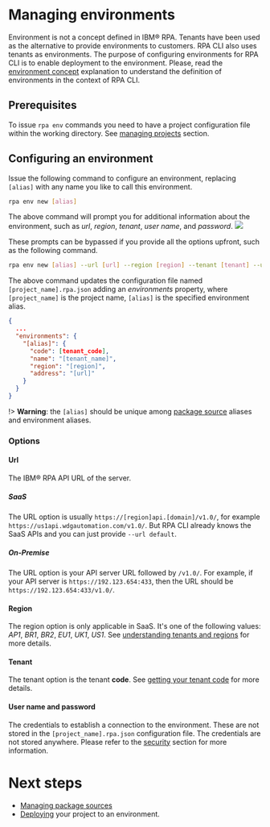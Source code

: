 # Managing environments
Environment is not a concept defined in IBM® RPA. Tenants have been used as the alternative to provide environments to customers. RPA CLI also uses tenants as environments. The purpose of configuring environments for RPA CLI is to enable deployment to the environment. Please, read the [environment concept](concepts.md#environment) explanation to understand the definition of environments in the context of RPA CLI.

## Prerequisites
To issue `rpa env` commands you need to have a project configuration file within the working directory. See [managing projects](guide/project.md) section.

## Configuring an environment
Issue the following command to configure an environment, replacing `[alias]` with any name you like to call this environment.

```bash
rpa env new [alias]
```
The above command will prompt you for additional information about the environment, such as *url*, *region*, *tenant*, *user name*, and *password*.
<img src="_assets/rpa-env-new.gif"/>

These prompts can be bypassed if you provide all the options upfront, such as the following command.
```bash
rpa env new [alias] --url [url] --region [region] --tenant [tenant] --username [username] --password [password]
```

The above command updates the configuration file named `[project_name].rpa.json` adding an *environments* property, where `[project_name]` is the project name, `[alias]` is the specified environment alias.
```json
{
  ...
  "environments": {
    "[alias]": {
      "code": [tenant_code],
      "name": "[tenant_name]",
      "region": "[region]",
      "address": "[url]"
    }
  }
}
```

!> **Warning**: the `[alias]` should be unique among [package source](guide/package-source.md) aliases and environment aliases.

### Options
#### Url
The IBM® RPA API URL of the server. 

##### SaaS
The URL option is usually `https://[region]api.[domain]/v1.0/`, for example `https://us1api.wdgautomation.com/v1.0/`. But RPA CLI already knows the SaaS APIs and you can just provide `--url default`.

##### On-Premise
The URL option is your API server URL followed by `/v1.0/`. For example, if your API server is `https://192.123.654:433`, then the URL should be `https://192.123.654:433/v1.0/`.

#### Region
The region option is only applicable in SaaS. It's one of the following values: *AP1*, *BR1*, *BR2*, *EU1*, *UK1*, *US1*. See [understanding tenants and regions](https://www.ibm.com/docs/en/rpa/23.0?topic=client-prerequisites-install#understanding-tenants-and-regions) for more details.

#### Tenant
The tenant option is the tenant **code**. See [getting your tenant code](https://www.ibm.com/docs/en/rpa/23.0?topic=client-prerequisites-install#getting-your-tenant-code) for more details.

#### User name and password
The credentials to establish a connection to the environment. These are not stored in the `[project_name].rpa.json` configuration file. The credentials are not stored anywhere. Please refer to the [security](security.md) section for more information.

# Next steps
* [Managing package sources](guide/package-source.md)
* [Deploying](guide/deploy.md) your project to an environment.